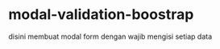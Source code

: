 # modal-validation-boostrap
disini membuat modal form dengan wajib mengisi setiap data





   
    
